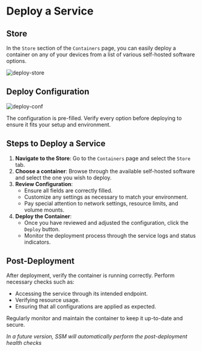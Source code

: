 # Deploy a Service

## Store
In the `Store` section of the `Containers` page, you can easily deploy a container on any of your devices from a list of various self-hosted software options.

![deploy-store](/services/deploy-store.png)

## Deploy Configuration

![deploy-conf](/services/deploy-conf.png)

The configuration is pre-filled. Verify every option before deploying to ensure it fits your setup and environment.

## Steps to Deploy a Service

1. **Navigate to the Store**: Go to the `Containers` page and select the `Store` tab.
2. **Choose a container**: Browse through the available self-hosted software and select the one you wish to deploy.
3. **Review Configuration**:
    - Ensure all fields are correctly filled.
    - Customize any settings as necessary to match your environment.
    - Pay special attention to network settings, resource limits, and volume mounts.
4. **Deploy the Container**:
    - Once you have reviewed and adjusted the configuration, click the `Deploy` button.
    - Monitor the deployment process through the service logs and status indicators.

## Post-Deployment
After deployment, verify the container is running correctly. Perform necessary checks such as:
- Accessing the service through its intended endpoint.
- Verifying resource usage.
- Ensuring that all configurations are applied as expected.

Regularly monitor and maintain the container to keep it up-to-date and secure.

_In a future version, SSM will automatically perform the post-deployment health checks_
